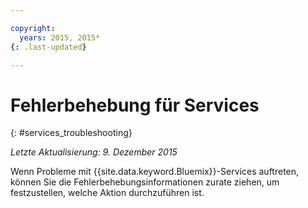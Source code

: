 ```yaml
---

copyright:
  years: 2015, 2015*
{: .last-updated}

---
```


# Fehlerbehebung für Services
{: #services_troubleshooting}

*Letzte Aktualisierung: 9. Dezember 2015*

Wenn Probleme mit {{site.data.keyword.Bluemix}}-Services auftreten, können Sie die Fehlerbehebungsinformationen zurate ziehen, um festzustellen, welche Aktion durchzuführen ist.

